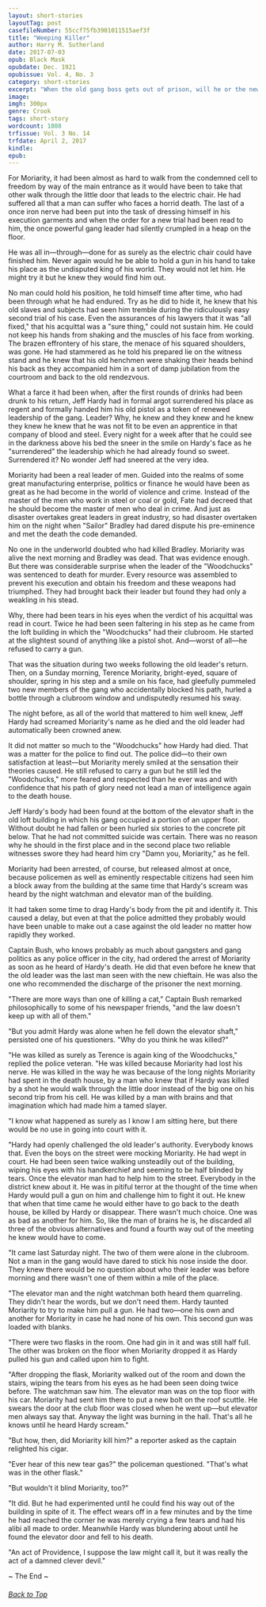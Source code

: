 ```yaml
---
layout: short-stories
layoutTag: post
casefileNumber: 55ccf75fb3901011515aef3f
title: "Weeping Killer"
author: Harry M. Sutherland
date: 2017-07-03
opub: Black Mask
opubdate: Dec. 1921
opubissue: Vol. 4, No. 3
category: short-stories
excerpt: "When the old gang boss gets out of prison, will he or the new leader of the gang take a fall?"
image:
imgh: 300px
genre: Crook
tags: short-story
wordcount: 1808
trfissue: Vol. 3 No. 14
trfdate: April 2, 2017
kindle: 
epub: 
---
```


<!-- <section id="toc" class="toc">
  <header>
    <h6>Table of Contents</h6>
  </header>
<div id="drawer" markdown="1">
1. Auto generated table of contents
{:toc}
</div>
</section> table-of-contents -->

For Moriarity, it had been almost as hard to walk from the condemned cell to freedom by way of the main entrance as it would have been to take that other walk through the little door that leads to the electric chair. He had suffered all that a man can suffer who faces a horrid death. The last of a once iron nerve had been put into the task of dressing himself in his execution garments and when the order for a new trial had been read to him, the once powerful gang leader had silently crumpled in a heap on the floor.

He was all in—through—done for as surely as the electric chair could have finished him. Never again would he be able to hold a gun in his hand to take his place as the undisputed king of his world. They would not let him. He might try it but he knew they would find him out.

No man could hold his position, he told himself time after time, who had been through what he had endured. Try as he did to hide it, he knew that his old slaves and subjects had seen him tremble during the ridiculously easy second trial of his case. Even the assurances of his lawyers that it was &quot;all fixed,&quot; that his acquittal was a &quot;sure thing,&quot; could not sustain him. He could not keep his hands from shaking and the muscles of his face from working. The brazen effrontery of his stare, the menace of his squared shoulders, was gone. He had stammered as he told his prepared lie on the witness stand and he knew that his old henchmen were shaking their heads behind his back as they accompanied him in a sort of damp jubilation from the courtroom and back to the old rendezvous.

What a farce it had been when, after the first rounds of drinks had been drunk to his return, Jeff Hardy had in formal argot surrendered his place as regent and formally handed him his old pistol as a token of renewed leadership of the gang. Leader? Why, he knew and they knew and he knew they knew he knew that he was not fit to be even an apprentice in that company of blood and steel. Every night for a week after that he could see in the darkness above his bed the sneer in the smile on Hardy&#39;s face as he &quot;surrendered&quot; the leadership which he had already found so sweet. Surrendered it? No wonder Jeff had sneered at the very idea.

Moriarity had been a real leader of men. Guided into the realms of some great manufacturing enterprise, politics or finance he would have been as great as he had become in the world of violence and crime. Instead of the master of the men who work in steel or coal or gold, Fate had decreed that he should become the master of men who deal in crime. And just as disaster overtakes great leaders in great industry, so had disaster overtaken him on the night when &quot;Sailor&quot; Bradley had dared dispute his pre-eminence and met the death the code demanded.

No one in the underworld doubted who had killed Bradley. Moriarity was alive the next morning and Bradley was dead. That was evidence enough. But there was considerable surprise when the leader of the &quot;Woodchucks&quot; was sentenced to death for murder. Every resource was assembled to prevent his execution and obtain his freedom and these weapons had triumphed. They had brought back their leader but found they had only a weakling in his stead.

Why, there had been tears in his eyes when the verdict of his acquittal was read in court. Twice he had been seen faltering in his step as he came from the loft building in which the &quot;Woodchucks&quot; had their clubroom. He started at the slightest sound of anything like a pistol shot. And—worst of all—he refused to carry a gun.

That was the situation during two weeks following the old leader&#39;s return. Then, on a Sunday morning, Terence Moriarity, bright-eyed, square of shoulder, spring in his step and a smile on his face, had gleefully pummeled two new members of the gang who accidentally blocked his path, hurled a bottle through a clubroom window and undisputedly resumed his sway.

The night before, as all of the world that mattered to him well knew, Jeff Hardy had screamed Moriarity&#39;s name as he died and the old leader had automatically been crowned anew.

It did not matter so much to the &quot;Woodchucks&quot; how Hardy had died. That was a matter for the police to find out. The police did—to their own satisfaction at least—but Moriarity merely smiled at the sensation their theories caused. He still refused to carry a gun but he still led the &quot;Woodchucks,&quot; more feared and respected than he ever was and with confidence that his path of glory need not lead a man of intelligence again to the death house.

Jeff Hardy&#39;s body had been found at the bottom of the elevator shaft in the old loft building in which his gang occupied a portion of an upper floor. Without doubt he had fallen or been hurled six stories to the concrete pit below. That he had not committed suicide was certain. There was no reason why he should in the first place and in the second place two reliable witnesses swore they had heard him cry &quot;Damn you, Moriarity,&quot; as he fell.

Moriarity had been arrested, of course, but released almost at once, because policemen as well as eminently respectable citizens had seen him a block away from the building at the same time that Hardy&#39;s scream was heard by the night watchman and elevator man of the building.

It had taken some time to drag Hardy&#39;s body from the pit and identify it. This caused a delay, but even at that the police admitted they probably would have been unable to make out a case against the old leader no matter how rapidly they worked.

Captain Bush, who knows probably as much about gangsters and gang politics as any police officer in the city, had ordered the arrest of Moriarity as soon as he heard of Hardy&#39;s death. He did that even before he knew that the old leader was the last man seen with the new chieftain. He was also the one who recommended the discharge of the prisoner the next morning.

&quot;There are more ways than one of killing a cat,&quot; Captain Bush remarked philosophically to some of his newspaper friends, &quot;and the law doesn&#39;t keep up with all of them.&quot;

&quot;But you admit Hardy was alone when he fell down the elevator shaft,&quot; persisted one of his questioners. &quot;Why do you think he was killed?&quot;

&quot;He was killed as surely as Terence is again king of the Woodchucks,&quot; replied the police veteran. &quot;He was killed because Moriarity had lost his nerve. He was killed in the way he was because of the long nights Moriarity had spent in the death house, by a man who knew that if Hardy was killed by a shot he would walk through the little door instead of the big one on his second trip from his cell. He was killed by a man with brains and that imagination which had made him a tamed slayer.

&quot;I know what happened as surely as I know I am sitting here, but there would be no use in going into court with it.

&quot;Hardy had openly challenged the old leader&#39;s authority. Everybody knows that. Even the boys on the street were mocking Moriarity. He had wept in court. He had been seen twice walking unsteadily out of the building, wiping his eyes with his handkerchief and seeming to be half blinded by tears. Once the elevator man had to help him to the street. Everybody in the district knew about it. He was in pitiful terror at the thought of the time when Hardy would pull a gun on him and challenge him to fight it out. He knew that when that time came he would either have to go back to the death house, be killed by Hardy or disappear. There wasn&#39;t much choice. One was as bad as another for him. So, like the man of brains he is, he discarded all three of the obvious alternatives and found a fourth way out of the meeting he knew would have to come.

&quot;It came last Saturday night. The two of them were alone in the clubroom. Not a man in the gang would have dared to stick his nose inside the door. They knew there would be no question about who their leader was before morning and there wasn&#39;t one of them within a mile of the place.

&quot;The elevator man and the night watchman both heard them quarreling. They didn&#39;t hear the words, but we don&#39;t need them. Hardy taunted Moriarity to try to make him pull a gun. He had two—one his own and another for Moriarity in case he had none of his own. This second gun was loaded with blanks.

&quot;There were two flasks in the room. One had gin in it and was still half full. The other was broken on the floor when Moriarity dropped it as Hardy pulled his gun and called upon him to fight.

&quot;After dropping the flask, Moriarity walked out of the room and down the stairs, wiping the tears from his eyes as he had been seen doing twice before. The watchman saw him. The elevator man was on the top floor with his car. Moriarity had sent him there to put a new bolt on the roof scuttle. He swears the door at the club floor was closed when he went up—but elevator men always say that. Anyway the light was burning in the hall. That&#39;s all he knows until he heard Hardy scream.&quot;

&quot;But how, then, did Moriarity kill him?&quot; a reporter asked as the captain relighted his cigar.

&quot;Ever hear of this new tear gas?&quot; the policeman questioned. &quot;That&#39;s what was in the other flask.&quot;

&quot;But wouldn&#39;t it blind Moriarity, too?&quot;

&quot;It did. But he had experimented until he could find his way out of the building in spite of it. The effect wears off in a few minutes and by the time he had reached the corner he was merely crying a few tears and had his alibi all made to order. Meanwhile Hardy was blundering about until he found the elevator door and fell to his death.

&quot;An act of Providence, I suppose the law might call it, but it was really the act of a damned clever devil.&quot;

<p id="theend">~ The End ~
<h6 class="btt"><a href="#top">Back to Top</a></h6>
